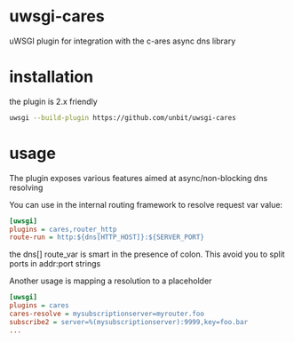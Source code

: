uwsgi-cares
===========

uWSGI plugin for integration with the c-ares async dns library

installation
============

the plugin is 2.x friendly

```sh
uwsgi --build-plugin https://github.com/unbit/uwsgi-cares
```

usage
=====

The plugin exposes various features aimed at async/non-blocking dns resolving

You can use in the internal routing framework to resolve request var value:

```ini
[uwsgi]
plugins = cares,router_http
route-run = http:${dns[HTTP_HOST]}:${SERVER_PORT}
```

the dns[] route_var is smart in the presence of colon. This avoid you to split ports in addr:port strings

Another usage is mapping a resolution to a placeholder

```ini
[uwsgi]
plugins = cares
cares-resolve = mysubscriptionserver=myrouter.foo
subscribe2 = server=%(mysubscriptionserver):9999,key=foo.bar
...
```

